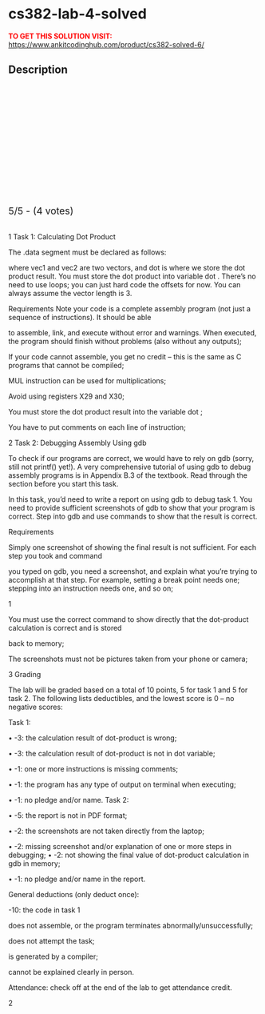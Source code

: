 # cs382-lab-4-solved



**<span style='color:red'>TO GET THIS SOLUTION VISIT:</span>** https://www.ankitcodinghub.com/product/cs382-solved-6/

<h2>Description</h2>



<div class="kk-star-ratings kksr-auto kksr-align-center kksr-valign-top" data-payload="{&quot;align&quot;:&quot;center&quot;,&quot;id&quot;:&quot;128073&quot;,&quot;slug&quot;:&quot;default&quot;,&quot;valign&quot;:&quot;top&quot;,&quot;ignore&quot;:&quot;&quot;,&quot;reference&quot;:&quot;auto&quot;,&quot;class&quot;:&quot;&quot;,&quot;count&quot;:&quot;4&quot;,&quot;legendonly&quot;:&quot;&quot;,&quot;readonly&quot;:&quot;&quot;,&quot;score&quot;:&quot;5&quot;,&quot;starsonly&quot;:&quot;&quot;,&quot;best&quot;:&quot;5&quot;,&quot;gap&quot;:&quot;4&quot;,&quot;greet&quot;:&quot;Rate this product&quot;,&quot;legend&quot;:&quot;5\/5 - (4 votes)&quot;,&quot;size&quot;:&quot;24&quot;,&quot;title&quot;:&quot;CS382 Lab 4 Solved&quot;,&quot;width&quot;:&quot;138&quot;,&quot;_legend&quot;:&quot;{score}\/{best} - ({count} {votes})&quot;,&quot;font_factor&quot;:&quot;1.25&quot;}">
            
<div class="kksr-stars">
    
<div class="kksr-stars-inactive">
            <div class="kksr-star" data-star="1" style="padding-right: 4px">
            

<div class="kksr-icon" style="width: 24px; height: 24px;"></div>
        </div>
            <div class="kksr-star" data-star="2" style="padding-right: 4px">
            

<div class="kksr-icon" style="width: 24px; height: 24px;"></div>
        </div>
            <div class="kksr-star" data-star="3" style="padding-right: 4px">
            

<div class="kksr-icon" style="width: 24px; height: 24px;"></div>
        </div>
            <div class="kksr-star" data-star="4" style="padding-right: 4px">
            

<div class="kksr-icon" style="width: 24px; height: 24px;"></div>
        </div>
            <div class="kksr-star" data-star="5" style="padding-right: 4px">
            

<div class="kksr-icon" style="width: 24px; height: 24px;"></div>
        </div>
    </div>
    
<div class="kksr-stars-active" style="width: 138px;">
            <div class="kksr-star" style="padding-right: 4px">
            

<div class="kksr-icon" style="width: 24px; height: 24px;"></div>
        </div>
            <div class="kksr-star" style="padding-right: 4px">
            

<div class="kksr-icon" style="width: 24px; height: 24px;"></div>
        </div>
            <div class="kksr-star" style="padding-right: 4px">
            

<div class="kksr-icon" style="width: 24px; height: 24px;"></div>
        </div>
            <div class="kksr-star" style="padding-right: 4px">
            

<div class="kksr-icon" style="width: 24px; height: 24px;"></div>
        </div>
            <div class="kksr-star" style="padding-right: 4px">
            

<div class="kksr-icon" style="width: 24px; height: 24px;"></div>
        </div>
    </div>
</div>
                

<div class="kksr-legend" style="font-size: 19.2px;">
            5/5 - (4 votes)    </div>
    </div>
&nbsp;

1 Task 1: Calculating Dot Product

The .data segment must be declared as follows:

where vec1 and vec2 are two vectors, and dot is where we store the dot product result. You must store the dot product into variable dot . There’s no need to use loops; you can just hard code the offsets for now. You can always assume the vector length is 3.

Requirements Note your code is a complete assembly program (not just a sequence of instructions). It should be able

to assemble, link, and execute without error and warnings. When executed, the program should finish without problems (also without any outputs);

If your code cannot assemble, you get no credit – this is the same as C programs that cannot be compiled;

MUL instruction can be used for multiplications;

Avoid using registers X29 and X30;

You must store the dot product result into the variable dot ;

You have to put comments on each line of instruction;

2 Task 2: Debugging Assembly Using gdb

To check if our programs are correct, we would have to rely on gdb (sorry, still not printf() yet!). A very comprehensive tutorial of using gdb to debug assembly programs is in Appendix B.3 of the textbook. Read through the section before you start this task.

In this task, you’d need to write a report on using gdb to debug task 1. You need to provide sufficient screenshots of gdb to show that your program is correct. Step into gdb and use commands to show that the result is correct.

Requirements

Simply one screenshot of showing the final result is not sufficient. For each step you took and command

you typed on gdb, you need a screenshot, and explain what you’re trying to accomplish at that step. For example, setting a break point needs one; stepping into an instruction needs one, and so on;

1

You must use the correct command to show directly that the dot-product calculation is correct and is stored

back to memory;

The screenshots must not be pictures taken from your phone or camera;

3 Grading

The lab will be graded based on a total of 10 points, 5 for task 1 and 5 for task 2. The following lists deductibles, and the lowest score is 0 – no negative scores:

Task 1:

• -3: the calculation result of dot-product is wrong;

• -3: the calculation result of dot-product is not in dot variable;

• -1: one or more instructions is missing comments;

• -1: the program has any type of output on terminal when executing;

• -1: no pledge and/or name. Task 2:

• -5: the report is not in PDF format;

• -2: the screenshots are not taken directly from the laptop;

• -2: missing screenshot and/or explanation of one or more steps in debugging; • -2: not showing the final value of dot-product calculation in gdb in memory;

• -1: no pledge and/or name in the report.

General deductions (only deduct once):

-10: the code in task 1

does not assemble, or the program terminates abnormally/unsuccessfully;

does not attempt the task;

is generated by a compiler;

cannot be explained clearly in person.

Attendance: check off at the end of the lab to get attendance credit.

2
